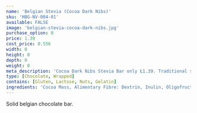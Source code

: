 ```yaml
---
name: 'Belgian Stevia (Cocoa Dark Nibs)'
sku: 'HBG-NV-004-01'
available: FALSE
image: 'belgian-stevia-cocoa-dark-nibs.jpg'
purchase_option: 0
price: 1.39
cost_price: 0.556
width: 0
height: 0
depth: 0
weight: 0
meta_description: 'Cocoa Dark Nibs Stevia Bar only Ł1.39. Traditional sweets and more at Humbugs Confectionery Store. Specialists in satisfying your sweet tooth!'
type: [Chocolate, Wrapped]
contains: [Gluten, Lactose, Nuts, Gelatin]
ingredients: 'Cocoa Mass, Alimentary Fibre: Dextrin, Inulin, Oligofructose.  Sweeteners: Erythritol, Steviol Glycosides. Cocoa Butter, Roasted Cocoa Bean Kernels, Soya Lecithin, Natural Flavourings. Cocoa Solids: 55%. Factory Processes: Milk, Soya & Nuts. Contains naturally occurring sugars.'
---
```

Solid belgian chocolate bar.